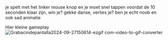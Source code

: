 je spelt met het linker mouse knop en je moet snel tappen voordat de 10 seconden klaar zijn, win je? gekke danse, verlies je? ben je echt noob en ook sad animatie

Hier kleine gameplay
![Grabacindepantalla2024-09-27150614-ezgif com-video-to-gif-converter](https://github.com/user-attachments/assets/9552e680-c051-4909-803b-a79b7b2dc427)
